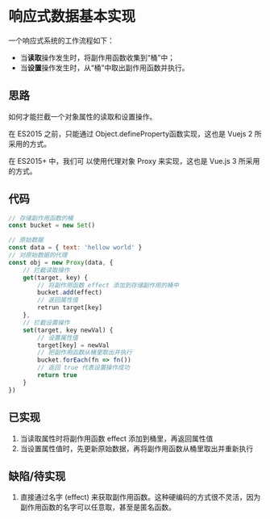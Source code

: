 # 响应式数据基本实现
一个响应式系统的工作流程如下：
* 当**读取**操作发生时，将副作用函数收集到“桶”中；
* 当**设置**操作发生时，从“桶”中取出副作用函数并执行。

## 思路
如何才能拦截⼀个对象属性的读取和设置操作。

在 ES2015 之前，只能通过 Object.defineProperty函数实现，这也是 Vuejs 2 所采⽤的⽅式。

在 ES2015+ 中，我们可
以使⽤代理对象 Proxy 来实现，这也是 Vue.js 3 所采⽤的⽅式。

## 代码
```javascript
// 存储副作用函数的桶
const bucket = new Set()

// 原始数据
const data = { text: 'hellow world' }
// 对原始数据的代理
const obj = new Proxy(data, {
    // 拦截读取操作
    get(target, key) {
        // 将副作用函数 effect 添加到存储副作用的桶中
        bucket.add(effect)
        // 返回属性值
        retrun target[key]
    },
    // 拦截设置操作
    set(target, key newVal) {
        // 设置属性值
        target[key] = newVal
        // 把副作用函数从桶里取出并执行
        bucket.forEach(fn => fn())
        // 返回 true 代表设置操作成功
        return true
    }
})
```

## 已实现
1. 当读取属性时将副作用函数 effect 添加到桶里，再返回属性值
2. 当设置属性值时，先更新原始数据，再将副作用函数从桶里取出并重新执行

## 缺陷/待实现
1. 直接通过名字 (effect) 来获取副作用函数。这种硬编码的方式很不灵活，因为副作用函数的名字可以任意取，甚至是匿名函数。
